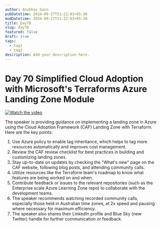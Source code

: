 ```yaml
---
author: Anubhav Gain
pubDatetime: 2024-09-27T21:22:03+05:30
modDatetime: 2024-09-27T21:22:03+05:30
title: Day70
slug: day70
featured: false
draft: true
tags:
  - tag1
  - tag2
description: Add your description here.
---
```


# Day 70 Simplified Cloud Adoption with Microsoft's Terraforms Azure Landing Zone Module

[![Watch the video](/thumbnails/day70.png)](https://www.youtube.com/watch?v=r1j8CrwS36Q)

The speaker is providing guidance on implementing a landing zone in Azure using the Cloud Adoption Framework (CAF) Landing Zone with Terraform. Here are the key points:

1. Use Azure policy to enable tag inheritance, which helps to tag more resources automatically and improves cost management.
2. Review the CAF review checklist for best practices in building and customizing landing zones.
3. Stay up-to-date on updates by checking the "What's new" page on the CAF website, following blog posts, and attending community calls.
4. Utilize resources like the Terraform team's roadmap to know what features are being worked on and when.
5. Contribute feedback or issues to the relevant repositories (such as the Enterprise scale Azure Learning Zone repo) to collaborate with the development teams.
6. The speaker recommends watching recorded community calls, especially those held in Australian time zones, at 2x speed and pausing where necessary for maximum efficiency.
7. The speaker also shares their LinkedIn profile and Blue Sky (new Twitter) handle for further communication or feedback.
